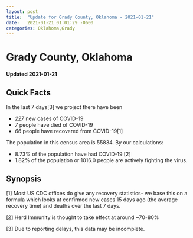 ```yaml
---
layout: post
title:  "Update for Grady County, Oklahoma - 2021-01-21"
date:   2021-01-21 01:01:29 -0600
categories: Oklahoma,Grady
---
```


# Grady County, Oklahoma
#### Updated 2021-01-21

## Quick Facts

In the last 7 days[3] we project there have been
- *227* new cases of COVID-19
- *7* people have died of COVID-19
- *66* people have recovered from COVID-19[1]

The population in this census area is 55834. By our calculations:
- 8.73% of the population have had COVID-19.[2]
- 1.82% of the population or 1016.0 people are actively fighting the virus.

## Synopsis




[1] Most US CDC offices do give any recovery statistics- we base this on a formula which looks at confirmed new cases
15 days ago (the average recovery time) and deaths over the last 7 days.

[2] Herd Immunity is thought to take effect at around ~70-80%

[3] Due to reporting delays, this data may be incomplete.
 
    